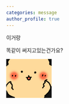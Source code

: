 ```yaml
---
categories: message
author_profile: true
---
```


이거랑

똑같이 써지고있는건가요?



![photo](../images/2023-07-09-dddd/photo.png)
